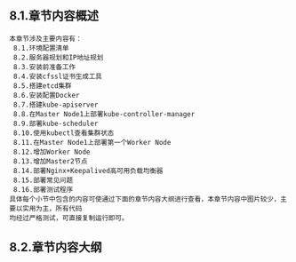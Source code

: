 
## 8.1.章节内容概述
    本章节涉及主要内容有：
     8.1.环境配置清单
     8.2.服务器规划和IP地址规划
     8.3.安装前准备工作
     8.4.安装cfssl证书生成工具
     8.5.搭建etcd集群
     8.6.安装配置Docker
     8.7.搭建kube-apiserver
     8.8.在Master Node1上部署kube-controller-manager
     8.9.部署kube-scheduler
     8.10.使用kubectl查看集群状态
     8.11.在Master Node1上部署第一个Worker Node
     8.12.增加Worker Node
     8.13.增加Master2节点
     8.14.部署Nginx+Keepalived高可用负载均衡器
     8.15.部署常见问题
     8.16.部署测试程序
	具体每个小节中包含的内容可使通过下面的章节内容大纲进行查看，本章节内容中图片较少，主要以实用为主，所有代码
    均经过严格测试，可直接复制运行即可。

## 8.2.章节内容大纲
	
<Markmap localtion="/enhance/markmap/backend/springcloud/springcloud-eureka/chapter/springcloud-eureka-outline5-chapter8.html"/>

